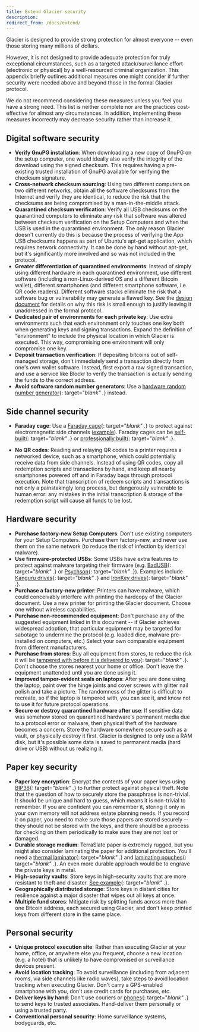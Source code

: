 ```yaml
---
title: Extend Glacier security
description:
redirect_from: /docs/extend/
---
```


Glacier is designed to provide strong protection for almost everyone -- even
those storing many millions of dollars.

However, it is not designed to provide adequate protection for truly
exceptional circumstances, such as a targeted attack/surveillance effort
(electronic or physical) by a well-resourced criminal organization. This
appendix briefly outlines additional measures one might consider if further
security were needed above and beyond those in the formal Glacier protocol.

We do not recommend considering these measures unless you feel you have a
strong need. This list is neither complete nor are the practices
cost-effective for almost any circumstances. In addition, implementing these
measures incorrectly may decrease security rather than increase it.

## Digital software security

* **Verify GnuPG installation**: When downloading a new copy of GnuPG on the
setup computer, one would ideally also verify the integrity of the download
using the signed checksum. This requires having a pre-existing trusted
installation of GnuPG available for verifying the checksum signature.
* **Cross-network checksum sourcing**: Using two different computers on two
different networks, obtain all the software checksums from the Internet and
verify they are identical, to reduce the risk that the checksums are being
compromised by a man-in-the-middle attack.
* **Quarantined checksum verification**: Verify all USB checksums on the
quarantined computers to eliminate any risk that software was altered between
checksum verification on the Setup Computers and when the USB is used in the
quarantined environment.
The only reason Glacier doesn't currently do this is because the process of
verifying the App USB checksums happens as part of Ubuntu's apt-get
application, which requires network connectivity. It can be done by hand
without apt-get, but it's significantly more involved and so was not included
in the protocol.
* **Greater differentiation of quarantined environments**: Instead of simply
using different hardware in each quarantined environment, use different
software (including a non-Linux-derived OS and a different Bitcoin wallet),
different smartphones (and different smartphone software, i.e. QR code
readers). Different software stacks eliminate the risk that a software bug or
vulnerability may generate a flawed key. See the
[design document](../design-doc/overview.md) for details on why this risk is
small enough to justify leaving it unaddressed in the formal protocol.
* **Dedicated pair of environments for each private key**: Use extra
environments such that each environment only touches one key both when
generating keys and signing transactions. Expand the definition of
"environment" to include the physical location in which Glacier is executed.
This way, compromising one environment will only compromise one key.
* **Deposit transaction verification**: If depositing bitcoins out of
self-managed storage, don't immediately send a transaction directly from one's
own wallet software. Instead, first export a raw signed transaction, and use a
service like Blockr to verify the transaction is actually sending the funds to
the correct address.
* **Avoid software random number generators**: Use a
[hardware random number generator](https://en.wikipedia.org/wiki/Comparison_of_hardware_random_number_generators){: target="_blank" ._}
instead.

## Side channel security

* **Faraday cage**: Use a
[Faraday cage](https://en.wikipedia.org/wiki/Faraday_cage){: target="_blank" ._}
to protect against electromagnetic side channels
([example](https://www.usenix.org/legacy/event/sec09/tech/full_papers/vuagnoux.pdf)).
Faraday cages can be
[self-built](https://www.thesurvivalistblog.net/build-your-own-faraday-cage-heres-how/){: target="_blank" ._}
or
[professionally built](https://www.faradaycages.com/server-rooms){: target="_blank" ._}.

* **No QR codes**: Reading and relaying QR codes to a printer requires a
networked device, such as a smartphone, which could potentially receive data
from side channels. Instead of using QR codes, copy all redemption scripts and
transactions by hand, and keep all nearby smartphones powered off and in
Faraday bags through protocol execution. Note that transcription of redeem
scripts and transactions is not only a painstakingly long process, but
dangerously vulnerable to human error: any mistakes in the initial
transcription & storage of the redemption script will cause all funds to be
lost.

## Hardware security

* **Purchase factory-new Setup Computers**: Don't use existing computers for
your Setup Computers. Purchase them factory-new, and never use them on the same
network (to reduce the risk of infection by identical malware).
* **Use firmware-protected USBs**: Some USBs have extra features to protect
against malware targeting their firmware (e.g.
[BadUSB](https://arstechnica.com/information-technology/2014/07/this-thumbdrive-hacks-computers-badusb-exploit-makes-devices-turn-evil/){: target="_blank" ._}
or
[Psychson](https://github.com/brandonlw/Psychson){: target="_blank" ._}).
Examples include
[Kanguru drives](https://www.kanguru.com/secure-storage/defender-secure-flash-drives.shtml){: target="_blank" ._}
and
[IronKey drives](http://www.ironkey.com/en-US/encrypted-storage-drives/250-basic.html){: target="_blank" ._}.
* **Purchase a factory-new printer**: Printers can have malware, which could
conceivably interfere with printing the hardcopy of the Glacier document. Use
a new printer for printing the Glacier document. Choose one without wireless
capabilities.
* **Purchase non-recommended equipment**: Don't purchase any
of the suggested equipment linked in this document -- if Glacier achieves
widespread adoption, that particular equipment may be targeted for sabotage to
undermine the protocol (e.g. loaded dice, malware pre-installed on
computers, etc.) Select your own comparable equipment from different
manufacturers.
* **Purchase from stores**:  Buy all equipment from stores,
to reduce the risk it will be
[tampered with before it is delivered to you](https://arstechnica.com/tech-policy/2014/05/photos-of-an-nsa-upgrade-factory-show-cisco-router-getting-implant/){: target="_blank" ._}.
Don't choose the stores nearest your home or office. Don't leave the
equipment unattended until you are done using it.
* **Improved tamper-evident seals on laptops**: After you are done using the
laptop, paint over the hinge joints and cover screws with glitter nail polish
and take a picture. The randomness of the glitter is difficult to
recreate, so if the laptop is tampered with, you can see it, and know not
to use it for future protocol operations.
* **Secure or destroy quarantined hardware after use**:
If sensitive data was somehow stored on quarantined
hardware's permanent media due to a protocol error or malware, then
physical theft of the hardware becomes a concern. Store the hardware
somewhere secure such as a vault, or physically destroy it first.
Glacier is designed to only use a RAM disk, but it's possible some data is saved to
permanent media (hard drive or USB) without us realizing it.

## Paper key security

* **Paper key encryption**: Encrypt the contents of your paper keys using
[BIP38](https://github.com/bitcoin/bips/blob/master/bip-0038.mediawiki){: target="_blank" ._}
to further protect against physical theft.
Note that the question of how to securely store the passphrase is non-trivial. It
should be unique and hard to guess, which means it is non-trivial to remember. If
you are confident you can remember it, storing it only in your own memory will not
address estate planning needs. If you record it on paper, you need to make sure
those papers are stored securely -- they should not be stored with the keys, and
there should be a process for checking on them periodically to make sure they are
not lost or damaged.
* **Durable storage medium**: TerraSlate paper is extremely rugged, but you
might also consider laminating the paper for additional protection. You'll
need a [thermal laminator](http://a.co/cZBN1YU){: target="_blank" ._} and
[laminating pouches](http://a.co/ifISzje){: target="_blank" ._}. An
even more durable approach would be to engrave the private keys in
metal.
* **High-security vaults**: Store keys in high-security vaults that
are more resistant to theft and disaster.
[See example](http://mountainvault.net/){: target="_blank" ._}.
* **Geographically distributed storage**: Store keys in distant cities for
resilience against a major disaster that wipes out all keys at once.
* **Multiple fund stores**: Mitigate risk by splitting funds across more than
one Bitcoin address, each secured using Glacier, and don't keep printed keys
from different store in the same place.


## Personal security

* **Unique protocol execution site**: Rather than executing Glacier at your
home, office, or anywhere else you frequent, choose a new location (e.g.
a hotel) that is unlikely to have compromised or surveillance devices
present.
* **Avoid location tracking**: To avoid surveillance (including
from adjacent rooms, via side channels like radio waves), take steps to
avoid location tracking when executing Glacier. Don't carry a GPS-enabled
smartphone with you, don't use credit cards for purchases, etc.
* **Deliver keys by hand**: Don't use couriers or [phones](https://www.cbsnews.com/news/60-minutes-hacking-your-phone/){: target="_blank" ._} to
send keys to trusted associates. Hand-deliver them personally or using a trusted party.
* **Conventional personal security**: Home surveillance systems, bodyguards,
etc.
